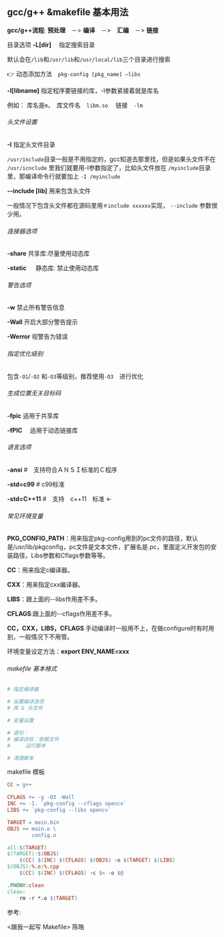 ## gcc/g++ &makefile 基本用法

**gcc/g++流程**: **预处理**　－>  **编译**　－>　**汇编**　－>  **链接**

目录选项
**-L[dir]**     　指定搜索目录

默认会在`/lib`和`/usr/lib`和`/usr/local/lib`三个目录进行搜索

👉  动态添加方法　`pkg-config [pkg_name] —libs`

**-l[libname]**      指定程序要链接的库，-l参数紧接着就是库名

例如： 库名是`m`，　库文件名　`libm.so`　 链接　`-lm`

###### 头文件设置

**-I**            指定头文件目录

`/usr/include`目录一般是不用指定的，gcc知道去那里找，但是如果头文件不在 `/usr/icnclude` 里我们就要用-I参数指定了，比如头文件放在 `/myinclude`目录里，那编译命令行就要加上    `-I /myinclude`

**--include [lib]**      用来包含头文件

一般情况下包含头文件都在源码里用`＃include xxxxxx`实现， `--include`  参数很少用。

###### 连接器选项

**-share**        共享库:尽量使用动态库

**-static** 　    静态库: 禁止使用动态库

###### 警告选项

**-w**            禁止所有警告信息

**-Wall**             开启大部分警告提示

**-Werror**        视警告为错误

###### 指定优化级别

包含`-O1`/`-O2`  和`-O3`等级别，推荐使用`-O3`　进行优化

###### 生成位置无关目标码

**-fpic**            适用于共享库

**-fPIC**　          适用于动态链接库

###### 语言选项

**-ansi**         #　支持符合ＡＮＳＩ标准的Ｃ程序

**-std=c99**      # c99标准

**-std=C++11**    #　支持　c++11　标准  <-

###### 常见环境变量

**PKG_CONFIG_PATH**：用来指定pkg-config用到的pc文件的路径，默认是/usr/lib/pkgconfig，pc文件是文本文件，扩展名是.pc，里面定义开发包的安装路径，Libs参数和Cflags参数等等。

**CC**：用来指定c编译器。

**CXX**：用来指定cxx编译器。

**LIBS**：跟上面的--libs作用差不多。

**CFLAGS**:跟上面的--cflags作用差不多。

**CC，CXX，LIBS，CFLAGS** 手动编译时一般用不上，在做configure时有时用到，一般情况下不用管。

环境变量设定方法：**export  ENV_NAME=xxx**



###### makefile 基本格式 

~~~cmake
# 指定编译器

# 设置编译选项
# 库 & 头文件

# 变量设置

# 语句：
# 编译目标：依赖文件
#     运行脚本

# 清理脚本
~~~



makefile 模板

~~~~~~makefile
CC = g++ 

CFLAGS += -g -O3 -Wall
INC += -I. `pkg-config --cflags opencv`　
LIBS += `pkg-config --libs opencv`　　

TARGET = main.bin
OBJS += main.o \
        config.o 

all:$(TARGET)
$(TARGET):$(OBJS)
    $(CC) $(INC) $(CFLAGS) $(OBJS) -o $(TARGET) $(LIBS)
$(OBJS):%.o:%.cpp
    $(CC) $(INC) $(CFLAGS) -c $< -o $@

.PHONY:clean
clean:　
    rm -r *.o $(TARGET)
~~~~~~

参考:

<跟我一起写 Makefile> 陈皓